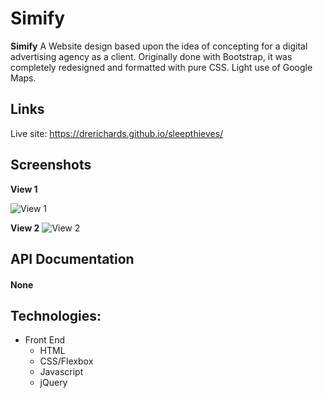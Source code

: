 <!DOCTYPE html>
<html>

<head>
  <meta charset="utf-8">
  <meta name="viewport" content="width=device-width, initial-scale=1.0">
  <link rel="stylesheet" href="https://stackedit.io/style.css" />
</head>

<body class="stackedit">
  <div class="stackedit__html"><h1 id="simify">Simify</h1>
<p><strong>Simify</strong> A Website design based upon the idea of concepting for a digital advertising agency as a client. Originally done with Bootstrap, it was completely redesigned and formatted with pure CSS. Light use of Google Maps.</p>
<h2 id="links">Links</h2>
<p>Live site: <a href="https://drerichards.github.io/sleepthieves/">https://drerichards.github.io/sleepthieves/</a></p>
<h2 id="screenshots">Screenshots</h2>
<p><strong>View 1</strong></p>
<p><img src="https://res.cloudinary.com/andrerichards/image/upload/v1516614733/portfolio/sleep1.jpg" alt="View 1"></p>
<p><strong>View 2</strong>  <img src="https://res.cloudinary.com/andrerichards/image/upload/v1516614733/portfolio/sleep2.jpg" alt="View 2"></p>
<h2 id="api-documentation">API Documentation</h2>
<h4 id="none">None</h4>
<h2 id="technologies">Technologies:</h2>
<ul>
<li>Front End
<ul>
<li>HTML</li>
<li>CSS/Flexbox</li>
<li>Javascript</li>
<li>jQuery</li>
</ul>
</li>
</ul>
</div>
</body>

</html>
